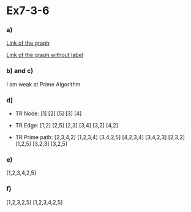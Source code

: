 # Ex7-3-6

### a)

[Link of the graph](https://drive.google.com/file/d/1kx8AftwnJb3cGOFJiNKTjsww-qALe1SX/view?usp=sharing)

[Link of the graph without label](https://cs.gmu.edu:8443/offutt/coverage/GraphCoverage?edges=1+2%0D%0A2+5%0D%0A2+3%0D%0A3+4%0D%0A3+2%0D%0A4+2%0D%0A&initialNode=1&endNode=5&action=Nodes)

### b) and c)

I am weak at Prime Algorithm

### d)

- TR Node:
[1]
[2]
[5]
[3]
[4]

- TR Edge:
[1,2]
[2,5]
[2,3]
[3,4]
[3,2]
[4,2]

- TR Prime path:
[2,3,4,2]
[1,2,3,4]
[3,4,2,5]
[4,2,3,4]
[3,4,2,3]
[2,3,2]
[1,2,5]
[3,2,3]
[3,2,5]

### e)

[1,2,3,4,2,5]

### f)

[1,2,3,2,5]
[1,2,3,4,2,5]

